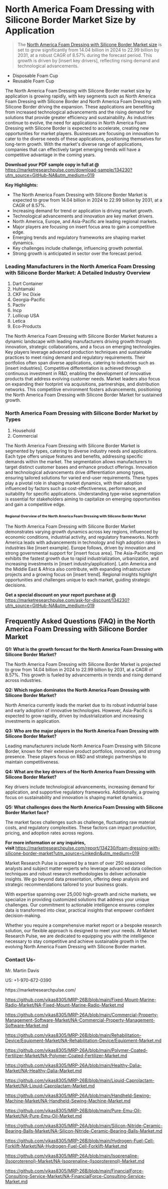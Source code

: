
<h1>North America Foam Dressing with Silicone Border Market&nbsp;Size by Application</h1><blockquote><p>The <a href="https://marketresearchpulse.com/download-sample/134230?utm_source=GitHub-NA&amp;utm_medium=019">North America Foam Dressing with Silicone Border Market size</a> is set to grow significantly from 14.04 billion in 2024 to 22.99 billion by 2031, at a robust CAGR of 8.57% during the forecast period. This growth is driven by [insert key drivers], reflecting rising demand and technological advancements.</p></blockquote><ul><li>Disposable Foam Cup<li> Reusable Foam Cup</li></ul><p>The North America Foam Dressing with Silicone Border market size by application is growing rapidly, with key segments such as North America Foam Dressing with Silicone Border and North America Foam Dressing with Silicone Border driving the expansion. These applications are benefiting from increased technological advancements and the rising demand for solutions that provide greater efficiency and sustainability. As industries continue to evolve, the need for applications in North America Foam Dressing with Silicone Border is expected to accelerate, creating new opportunities for market players. Businesses are focusing on innovation to cater to the diverse needs of these applications, positioning themselves for long-term growth. With the market's diverse range of applications, companies that can effectively target emerging trends will have a competitive advantage in the coming years.</p><p><strong>Download your PDF sample copy in full at @ </strong><a href="https://marketresearchpulse.com/download-sample/134230?utm_source=GitHub-NA&amp;utm_medium=019">https://marketresearchpulse.com/download-sample/134230?utm_source=GitHub-NA&amp;utm_medium=019</a></p><p><strong>Key Highlights: </strong></p><ul><li>The North America Foam Dressing with Silicone Border Market is expected to grow from 14.04 billion in 2024 to 22.99 billion by 2031, at a CAGR of 8.57%.</li><li>Increasing demand for trend or application is driving market growth.</li><li>Technological advancements and innovation are key market drivers.</li><li>North America, Europe, and Asia-Pacific are leading regional markets.</li><li>Major players are focusing on insert focus area to gain a competitive edge.</li><li>Emerging trends and regulatory frameworks are shaping market dynamics.</li><li>Key challenges include challenge, influencing growth potential.</li><li>Strong growth is anticipated in sector over the forecast period.</li></ul><h3>Leading Manufacturers in the North America Foam Dressing with Silicone Border Market: A Detailed Industry Overview</h3><ol><li>Dart Container</li><li>Huhtamaki</li><li>CKF Inc Dixie</li><li>Georgia-Pacific</li><li>Pactiv</li><li>Incp</li><li>Lollicup USA</li><li>Letica</li><li>Eco-Products</li></ol><div class="flex max-w-full flex-col flex-grow"><div class="min-h-8 text-message flex w-full flex-col items-end gap-2 whitespace-normal break-words [.text-message+&amp;]:mt-5" dir="auto" data-message-author-role="assistant" data-message-id="fd8432e4-4910-450d-b182-61b7bfb0a01f" data-message-model-slug="gpt-4o"><div class="flex w-full flex-col gap-1 empty:hidden first:pt-[3px]"><div class="markdown prose w-full break-words dark:prose-invert light"><p>The North America Foam Dressing with Silicone Border Market features a dynamic landscape with leading manufacturers driving growth through innovation, strategic collaborations, and a focus on emerging technologies. Key players leverage advanced production techniques and sustainable practices to meet rising demand and regulatory requirements. Their portfolios often span diverse applications, catering to industries such as [insert industries]. Competitive differentiation is achieved through continuous investment in R&amp;D, enabling the development of innovative products that address evolving customer needs. Market leaders also focus on expanding their footprint via acquisitions, partnerships, and distribution networks. This competitive environment fosters advancements, positioning the North America Foam Dressing with Silicone Border Market for sustained growth.</p></div></div></div></div><h3>North America Foam Dressing with Silicone Border Market by Types</h3><ol><li>Household<li> Commercial</li></ol><div class="flex max-w-full flex-col flex-grow"><div class="min-h-8 text-message flex w-full flex-col items-end gap-2 whitespace-normal break-words [.text-message+&amp;]:mt-5" dir="auto" data-message-author-role="assistant" data-message-id="084470be-0bb7-4664-bddf-5156b4f41249" data-message-model-slug="gpt-4o-mini"><div class="flex w-full flex-col gap-1 empty:hidden first:pt-[3px]"><div class="markdown prose w-full break-words dark:prose-invert light"><p>The North America Foam Dressing with Silicone Border Market is segmented by types, catering to diverse industry needs and applications. Each type offers unique features and benefits, addressing specific demands within the market. The segmentation allows manufacturers to target distinct customer bases and enhance product offerings. Innovation and technological advancements drive differentiation among types, ensuring tailored solutions for varied end-user requirements. These types play a pivotal role in shaping market dynamics, with their adoption influenced by factors such as cost-effectiveness, performance, and suitability for specific applications. Understanding type-wise segmentation is essential for stakeholders aiming to capitalize on emerging opportunities and gain a competitive edge.</p></div></div></div></div><h3><span style="font-size: 11px;">Regional Overview of the North America Foam Dressing with Silicone Border Market</span></h3><div class="flex max-w-full flex-col flex-grow"><div class="min-h-8 text-message flex w-full flex-col items-end gap-2 whitespace-normal break-words [.text-message+&amp;]:mt-5" dir="auto" data-message-author-role="assistant" data-message-id="e9038762-ce64-4e30-91c9-9bd413514231" data-message-model-slug="gpt-4o-mini"><div class="flex w-full flex-col gap-1 empty:hidden first:pt-[3px]"><div class="markdown prose w-full break-words dark:prose-invert light"><p>The North America Foam Dressing with Silicone Border Market demonstrates varying growth dynamics across key regions, influenced by economic conditions, industrial activity, and regulatory frameworks. North America leads with advancements in technology and high adoption rates in industries like [insert example]. Europe follows, driven by innovation and strong governmental support for [insert focus area]. The Asia-Pacific region exhibits the fastest growth due to rapid industrialization, urbanization, and increasing investments in [insert industry/application]. Latin America and the Middle East &amp; Africa also contribute, with expanding infrastructure projects and a growing focus on [insert trend]. Regional insights highlight opportunities and challenges unique to each market, guiding strategic decisions.</p></div></div></div></div><p><strong>Get a special discount on your report purchase at @ </strong><a href="https://marketresearchpulse.com/ask-for-discount/134230?utm_source=GitHub-NA&amp;utm_medium=019">https://marketresearchpulse.com/ask-for-discount/134230?utm_source=GitHub-NA&amp;utm_medium=019</a></p><h2>Frequently Asked Questions (FAQ) in the North America Foam Dressing with Silicone Border Market</h2><p><strong>Q1: What is the growth forecast for the North America Foam Dressing with Silicone Border Market?</strong></p><p>The North America Foam Dressing with Silicone Border Market is projected to grow from 14.04 billion in 2024 to 22.99 billion by 2031, at a CAGR of 8.57%. This growth is fueled by advancements in trends and rising demand across industries.</p><p><strong>Q2: Which region dominates the North America Foam Dressing with Silicone Border Market?</strong></p><p>North America currently leads the market due to its robust industrial base and early adoption of innovative technologies. However, Asia-Pacific is expected to grow rapidly, driven by industrialization and increasing investments in application.</p><p><strong>Q3: Who are the major players in the North America Foam Dressing with Silicone Border Market?</strong></p><p>Leading manufacturers include North America Foam Dressing with Silicone Border, known for their extensive product portfolios, innovation, and strong presence. These players focus on R&amp;D and strategic partnerships to maintain competitiveness.</p><p><strong>Q4: What are the key drivers of the North America Foam Dressing with Silicone Border Market?</strong></p><p>Key drivers include technological advancements, increasing demand for application, and supportive regulatory frameworks. Additionally, a growing focus on sustainability and innovation is shaping market dynamics.</p><p><strong>Q5: What challenges does the North America Foam Dressing with Silicone Border Market face?</strong></p><p>The market faces challenges such as challenge, fluctuating raw material costs, and regulatory complexities. These factors can impact production, pricing, and adoption rates across regions.</p><p><strong>For more information or any inquiries, visit&nbsp;</strong><a href="https://marketresearchpulse.com/report/134230/foam-dressing-with-silicone-border-market?utm_source=Linkedin&utm_medium=019">https://marketresearchpulse.com/report/134230/foam-dressing-with-silicone-border-market?utm_source=Linkedin&utm_medium=019</a></p><p>Market Research Pulse is powered by a team of over 250 seasoned analysts and subject matter experts who leverage advanced data collection techniques and robust research methodologies to deliver actionable insights. We go beyond data presentation, offering deep analysis and strategic recommendations tailored to your business goals.</p><p>With expertise spanning over 25,000 high-growth and niche markets, we specialize in providing customized solutions that address your unique challenges. Our commitment to actionable intelligence ensures complex data is transformed into clear, practical insights that empower confident decision-making.</p><p>Whether you require a comprehensive market report or a bespoke research solution, our flexible approach is designed to meet your needs. At Market Research Pulse, we are dedicated to equipping you with the intelligence necessary to stay competitive and achieve sustainable growth in the evolving North America Foam Dressing with Silicone Border market.</p><h3><strong>Contact Us-</strong></h3><p>Mr. Martin Davis</p><p>US: +1-970-672-0390</p><p>https://marketresearchpulse.com/</p><p><a href="https://github.com/vikas8305/MRP-26B/blob/main/Fixed-Mount-Marine-Radio-Market/NA-Fixed-Mount-Marine-Radio-Market.md">https://github.com/vikas8305/MRP-26B/blob/main/Fixed-Mount-Marine-Radio-Market/NA-Fixed-Mount-Marine-Radio-Market.md</a></p><p><a href="https://github.com/vikas8305/MRP-26A/blob/main/Commercial-Property-Management-Software-Market/NA-Commercial-Property-Management-Software-Market.md">https://github.com/vikas8305/MRP-26A/blob/main/Commercial-Property-Management-Software-Market/NA-Commercial-Property-Management-Software-Market.md</a></p><p><a href="https://github.com/vikas8305/MRP-26B/blob/main/Rehabilitation-Device/Equipment-Market/NA-Rehabilitation-Device/Equipment-Market.md">https://github.com/vikas8305/MRP-26B/blob/main/Rehabilitation-Device/Equipment-Market/NA-Rehabilitation-Device/Equipment-Market.md</a></p><p><a href="https://github.com/vikas8305/MRP-26A/blob/main/Polymer-Coated-Fertilizer-Market/NA-Polymer-Coated-Fertilizer-Market.md">https://github.com/vikas8305/MRP-26A/blob/main/Polymer-Coated-Fertilizer-Market/NA-Polymer-Coated-Fertilizer-Market.md</a></p><p><a href="https://github.com/vikas8305/MRP-26A/blob/main/Healthy-Dalia-Market/NA-Healthy-Dalia-Market.md">https://github.com/vikas8305/MRP-26A/blob/main/Healthy-Dalia-Market/NA-Healthy-Dalia-Market.md</a></p><p><a href="https://github.com/vikas8305/MRP-26B/blob/main/Liquid-Caprolactam-Market/NA-Liquid-Caprolactam-Market.md">https://github.com/vikas8305/MRP-26B/blob/main/Liquid-Caprolactam-Market/NA-Liquid-Caprolactam-Market.md</a></p><p><a href="https://github.com/vikas8305/MRP-26A/blob/main/Handheld-Sewing-Machine-Market/NA-Handheld-Sewing-Machine-Market.md">https://github.com/vikas8305/MRP-26A/blob/main/Handheld-Sewing-Machine-Market/NA-Handheld-Sewing-Machine-Market.md</a></p><p><a href="https://github.com/vikas8305/MRP-26B/blob/main/Pure-Emu-Oil-Market/NA-Pure-Emu-Oil-Market.md">https://github.com/vikas8305/MRP-26B/blob/main/Pure-Emu-Oil-Market/NA-Pure-Emu-Oil-Market.md</a></p><p><a href="https://github.com/vikas8305/MRP-26A/blob/main/Silicon-Nitride-Ceramic-Bearing-Balls-Market/NA-Silicon-Nitride-Ceramic-Bearing-Balls-Market.md">https://github.com/vikas8305/MRP-26A/blob/main/Silicon-Nitride-Ceramic-Bearing-Balls-Market/NA-Silicon-Nitride-Ceramic-Bearing-Balls-Market.md</a></p><p><a href="https://github.com/vikas8305/MRP-26B/blob/main/Hydrogen-Fuel-Cell-Forklift-Market/NA-Hydrogen-Fuel-Cell-Forklift-Market.md">https://github.com/vikas8305/MRP-26B/blob/main/Hydrogen-Fuel-Cell-Forklift-Market/NA-Hydrogen-Fuel-Cell-Forklift-Market.md</a></p><p><a href="https://github.com/vikas8305/MRP-26A/blob/main/Isoprenaline-(Isoproterenol)-Market/NA-Isoprenaline-(Isoproterenol)-Market.md">https://github.com/vikas8305/MRP-26A/blob/main/Isoprenaline-(Isoproterenol)-Market/NA-Isoprenaline-(Isoproterenol)-Market.md</a></p><p><a href="https://github.com/vikas8305/MRP-26B/blob/main/FinancialForce-Consulting-Service-Market/NA-FinancialForce-Consulting-Service-Market.md">https://github.com/vikas8305/MRP-26B/blob/main/FinancialForce-Consulting-Service-Market/NA-FinancialForce-Consulting-Service-Market.md</a></p>
